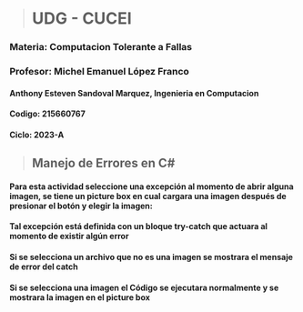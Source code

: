 > # UDG - CUCEI
### Materia: Computacion Tolerante a Fallas
### Profesor: Michel Emanuel López Franco
#### Anthony Esteven Sandoval Marquez, Ingenieria en Computacion
#### Codigo: 215660767
#### Ciclo: 2023-A

> ## Manejo de Errores en C#

#### Para esta actividad seleccione una excepción al momento de abrir alguna imagen, se tiene un picture box en cual cargara una imagen después de presionar el botón y elegir la imagen:


#### Tal excepción está definida con un bloque try-catch que actuara al momento de existir algún error


#### Si se selecciona un archivo que no es una imagen se mostrara el mensaje de error del catch


#### Si se selecciona una imagen el Código se ejecutara normalmente y se mostrara la imagen en el picture box



